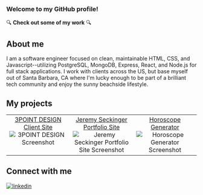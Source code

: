 ### Welcome to my GitHub profile!

:mag: **Check out some of my work**	:mag:

 ## About me
 
I am a software engineer focused on clean, maintainable HTML, CSS, and Javascript--utilizing PostgreSQL, MongoDB, Express, React, and Node.js for full stack applications. I work with clients across the US, but base myself out of Santa Barbara, CA where I'm lucky enough to be part of a brilliant tech community and enjoy the sunny beachside lifestyle.

## My projects  
<table><tr><td valign="top" width="33%">
<div align="center"> 
<a href="https://3pointdesign.netlify.app/">3POINT DESIGN Client Site</a>
<img src="https://i.imgur.com/zUUZZ3c.jpg" alt="3POINT DESIGN Screenshot">
</div>
</td><td valign="top" width="33%">
<div align="center">
<a href="https://jeremyseckinger.netlify.app"/>Jeremy Seckinger Portfolio Site</a>
<img src="https://i.imgur.com/LgIFAWl.png" alt="Jeremy Seckinger Portfolio Site Screenshot">
</div>
</td><td valign="top" width="33%">
<div align="center">
<a href="https://horoscopegenerator.netlify.app/">Horoscope Generator</a>
<img src="https://i.imgur.com/cYQVBFB.png" alt="Horoscope Generator Screenshot">
   
</div>
</td></tr></table> 

## Connect with me
<div>
<a href="https://www.linkedin.com/in/jeremy-seckinger/" target="_blank"><img src="https://img.shields.io/badge/linkedin-%231E77B5.svg?&style=for-the-badge&logo=linkedin&logoColor=white" alt="linkedin"></a>
 </div>
<br/>
